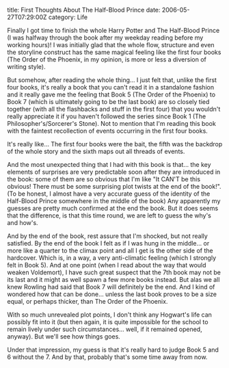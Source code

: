 title: First Thoughts About The Half-Blood Prince
date: 2006-05-27T07:29:00Z
category: Life

Finally I got time to finish the whole Harry Potter and The Half-Blood Prince (I was halfway through the book after my weekday reading before my working hours)! I was initially glad that the whole flow, structure and even the storyline construct has the same magical feeling like the first four books (The Order of the Phoenix, in my opinion, is more or less a diversion of writing style).

But somehow, after reading the whole thing… I just felt that, unlike the first four books, it's really a book that you can't read it in a standalone fashion and it really gave me the feeling that Book 5 (The Order of the Phoenix) to Book 7 (which is ultimately going to be the last book) are so closely tied together (with all the flashbacks and stuff in the first four) that you wouldn't really appreciate it if you haven't followed the series since Book 1 (The Philosopher's/Sorcerer's Stone). Not to mention that I'm reading this book with the faintest recollection of events occurring in the first four books.

It's really like… The first four books were the bait, the fifth was the backdrop of the whole story and the sixth maps out all threads of events.

And the most unexpected thing that I had with this book is that… the key elements of surprises are very predictable soon after they are introduced in the book: some of them are so obvious that I'm like "It CAN'T be this obvious! There must be some surprising plot twists at the end of the book!". (To be honest, I almost have a very accurate guess of the identity of the Half-Blood Prince somewhere in the middle of the book) Any apparently my guesses are pretty much confirmed at the end the book. But it does seems that the difference, is that this time round, we are left to guess the why's and how's.

And by the end of the book, rest assure that I'm shocked, but not really satisfied. By the end of the book I felt as if I was hung in the middle… or more like a quarter to the climax point and all I get is the other side of the hardcover. Which is, in a way, a very anti-climatic feeling (which I strongly felt in Book 5). And at one point (when I read about the way that would weaken Voldemort), I have such great suspect that the 7th book may not be its last and it might as well spawn a few more books instead. But alas we all knew Rowling had said that Book 7 will definitely be the end. And I kind of wondered how that can be done… unless the last book proves to be a size equal, or perhaps thicker, than The Order of the Phoenix.

With so much unrevealed plot points, I don't think any Hogwart's life can possibly fit into it (but then again, it is quite impossible for the school to remain lively under such circumstances… well, if it remained opened, anyway). But we'll see how things goes.

Under that impression, my guess is that it's really hard to judge Book 5 and 6 without the 7. And by that, probably that's some time away from now.
